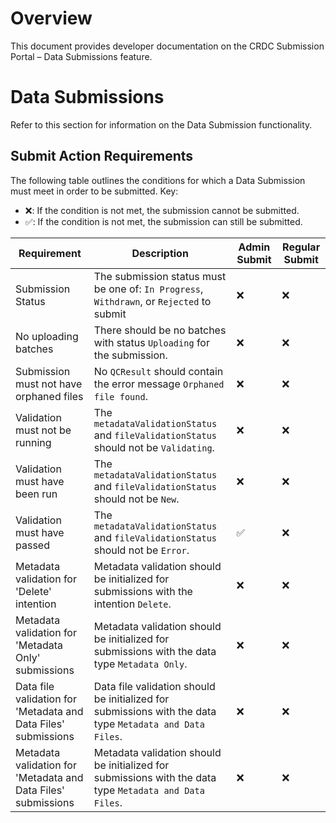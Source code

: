 # Overview

This document provides developer documentation on the CRDC Submission Portal – Data Submissions feature.

# Data Submissions

Refer to this section for information on the Data Submission functionality.

## Submit Action Requirements

The following table outlines the conditions for which a Data Submission must meet in order to be submitted. Key:

- ❌: If the condition is not met, the submission cannot be submitted.
- ✅: If the condition is not met, the submission can still be submitted.

| Requirement | Description | Admin Submit | Regular Submit |
| --- | --- | --- | --- |
| Submission Status | The submission status must be one of: `In Progress`, `Withdrawn`, or `Rejected` to submit | ❌ | ❌ |
| No uploading batches | There should be no batches with status `Uploading` for the submission. | ❌ | ❌ |
| Submission must not have orphaned files | No `QCResult` should contain the error message `Orphaned file found`. | ❌ | ❌ |
| Validation must not be running | The `metadataValidationStatus` and `fileValidationStatus` should not be `Validating`. | ❌ | ❌ |
| Validation must have been run | The `metadataValidationStatus` and `fileValidationStatus` should not be `New`. | ❌ | ❌ |
| Validation must have passed | The `metadataValidationStatus` and `fileValidationStatus` should not be `Error`. | ✅ | ❌ |
| Metadata validation for 'Delete' intention | Metadata validation should be initialized for submissions with the intention `Delete`. | ❌ | ❌ |
| Metadata validation for 'Metadata Only' submissions | Metadata validation should be initialized for submissions with the data type `Metadata Only`. | ❌ | ❌ |
| Data file validation for 'Metadata and Data Files' submissions | Data file validation should be initialized for submissions with the data type `Metadata and Data Files`. | ❌ | ❌ |
| Metadata validation for 'Metadata and Data Files' submissions | Metadata validation should be initialized for submissions with the data type `Metadata and Data Files`. | ❌ | ❌ |
